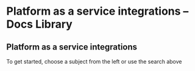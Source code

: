 # Platform as a service integrations – Docs Library

## Platform as a service integrations

To get started, choose a subject from the left or use the search above

